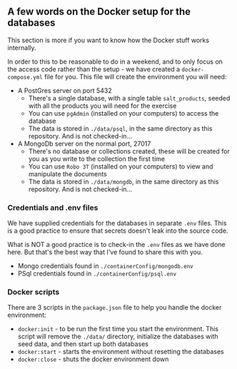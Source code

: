 ## A few words on the Docker setup for the databases

This section is more if you want to know how the Docker stuff works internally.

In order to this to be reasonable to do in a weekend, and to only focus on the access code rather than the setup - we have created a `docker-compose.yml` file for you. This file will create the environment you will need:

* A PostGres server on port 5432
  * There's a single database, with a single table `salt_products`, seeded with all the products you will need for the exercise
  * You can use `pgAdmin` (installed on your computers) to access the database
  * The data is stored in `./data/psql`, in the same directory as this repository. And is not checked-in...
* A MongoDb server on the normal port, 27017
  * There's no database or collections created, these will be created for you as you write to the collection the first time
  * You can use `Robo 3T` (installed on your computers) to view and manipulate the documents
  * The data is stored in `./data/mongdb`, in the same directory as this repository. And is not checked-in...

### Credentials and .env files

We have supplied credentials for the databases in separate `.env` files. This is a good practice to ensure that secrets doesn't leak into the source code.

What is NOT a good practice is to check-in the `.env` files as we have done here. But that's the best way that I've found to share this with you.

* Mongo credentials found in `./containerConfig/mongodb.env`
* PSql credentials found in `./containerConfig/psql.env`

### Docker scripts

There are 3 scripts in the `package.json` file to help you handle the docker environment:

* `docker:init` - to be run the first time you start the environment. This script will remove the `./data/` directory, initialize the databases with seed data, and then start up both databases
* `docker:start` - starts  the environment without resetting the databases
* `docker:close` - shuts the docker environment down